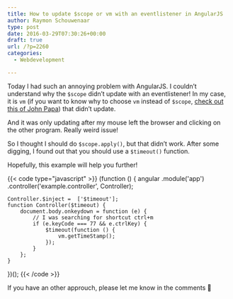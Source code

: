 ```yaml
---
title: How to update $scope or vm with an eventlistener in AngularJS
author: Raymon Schouwenaar
type: post
date: 2016-03-29T07:30:26+00:00
draft: true
url: /?p=2260
categories:
  - Webdevelopment

---
```

Today I had such an annoying problem with AngularJS. I couldn&#8217;t understand why the `$scope` didn&#8217;t update with an eventlistener! In my case, it is `vm` (if you want to know why to choose `vm` instead of `$scope`, [check out this of John Papa][1]) that didn&#8217;t update.

And it was only updating after my mouse left the browser and clicking on the other program. Really weird issue!

So I thought I should do `$scope.apply()`, but that didn&#8217;t work. After some digging, I found out that you should use a `$timeout()` function.

Hopefully, this example will help you further!

{{< code type="javascript" >}}
(function () {
    angular
        .module('app')
        .controller('example.controller', Controller);

    Controller.$inject =  ['$timeout'];
    function Controller($timeout) {
        document.body.onkeydown = function (e) {
            // I was searching for shortcut ctrl+m
            if (e.keyCode === 77 && e.ctrlKey) {
                $timeout(function () {
                    vm.getTimeStamp();
                });
            }
        };
    }
})();
{{< /code >}}

If you have an other approuch, please let me know in the comments 🙂

 [1]: http://www.johnpapa.net/angularjss-controller-as-and-the-vm-variable/